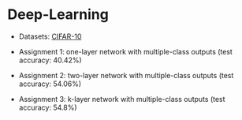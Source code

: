 # Deep-Learning
* Datasets: [CIFAR-10](https://www.cs.toronto.edu/~kriz/cifar.html)

* Assignment 1: one-layer network with multiple-class outputs (test accuracy: 40.42%) 

* Assignment 2: two-layer network with multiple-class outputs (test accuracy: 54.06%)

* Assignment 3: k-layer network with multiple-class outputs (test accuracy: 54.8%)
